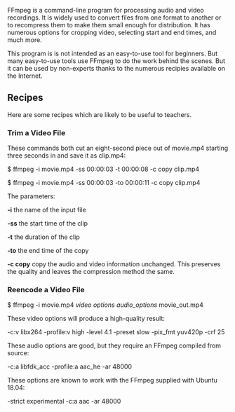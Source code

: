 FFmpeg is a command-line program for processing audio and video recordings.
It is widely used to convert files from one format to another or to
recompress them to make them small enough for distribution. It has numerous
options for cropping video, selecting start and end times, and much more.

This program is is not intended as an easy-to-use tool for beginners. But
many easy-to-use tools use FFmpeg to do the work behind the scenes. But it
can be used by non-experts thanks to the numerous recipies available on the
Internet.

## Recipes

Here are some recipes which are likely to be useful to teachers.

### Trim a Video File

These commands both cut an eight-second piece out of movie.mp4 starting three
seconds in and save it as clip.mp4:

 $ ffmpeg -i movie.mp4 -ss 00:00:03 -t 00:00:08 -c copy clip.mp4

 $ ffmpeg -i movie.mp4 -ss 00:00:03 -to 00:00:11 -c copy clip.mp4

The parameters:

 **-i** the name of the input file

 **-ss** the start time of the clip

 **-t** the duration of the clip

 **-to** the end time of the copy

 **-c copy** copy the audio and video information unchanged. This preserves
   the quality and leaves the compression method the same.

### Reencode a Video File

 $ ffmpeg -i movie.mp4 
   _video options_
   _audio_options_
   movie_out.mp4 

These video options will produce a high-quality result:

   -c:v libx264 -profile:v high -level 4.1 -preset slow -pix\_fmt yuv420p -crf 25

These audio options are good, but they require an FFmpeg compiled from source:

   -c:a libfdk\_acc -profile:a aac\_he -ar 48000

These options are known to work with the FFmpeg supplied with Ubuntu 18.04:

   -strict experimental -c:a aac -ar 48000


